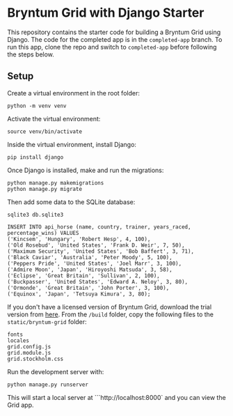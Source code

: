 # Bryntum Grid with Django Starter

This repository contains the starter code for building a Bryntum Grid using Django. The code for the completed app is in the `completed-app` branch. To run this app, clone the repo and switch to `completed-app` before following the steps below. 

## Setup

Create a virtual environment in the root folder: 

```
python -m venv venv
```

Activate the virtual environment: 

```
source venv/bin/activate
```

Inside the virtual environment, install Django: 

```
pip install django
```

Once Django is installed, make and run the migrations: 

```
python manage.py makemigrations
python manage.py migrate
```

Then add some data to the SQLite database: 

```
sqlite3 db.sqlite3
```

```
INSERT INTO api_horse (name, country, trainer, years_raced, percentage_wins) VALUES
('Kincsem', 'Hungary', 'Robert Hesp', 4, 100),
('Old Rosebud', 'United States', 'Frank D. Weir', 7, 50),
('Maximum Security', 'United States', 'Bob Baffert', 3, 71),
('Black Caviar', 'Australia', 'Peter Moody', 5, 100),
('Peppers Pride', 'United States', 'Joel Marr', 3, 100),
('Admire Moon', 'Japan', 'Hiroyoshi Matsuda', 3, 58),
('Eclipse', 'Great Britain', 'Sullivan', 2, 100), 
('Buckpasser', 'United States', 'Edward A. Neloy', 3, 80),
('Ormonde', 'Great Britain', 'John Porter', 3, 100),
('Equinox', 'Japan', 'Tetsuya Kimura', 3, 80);
```

If you don't have a licensed version of Bryntum Grid, download the trial version from [here](https://bryntum.com/download/). From the `/build` folder, copy the following files to the `static/bryntum-grid` folder: 

```
fonts
locales
grid.config.js
grid.module.js
grid.stockholm.css
```

Run the development server with:

```
python manage.py runserver
```

This will start a local server at ```http://localhost:8000` and you can view the Grid app.  